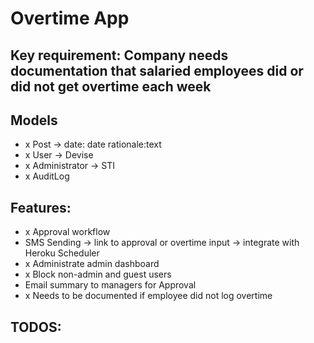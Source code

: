 # Overtime App

## Key requirement: Company needs documentation that salaried employees did or did not get overtime each week

## Models
- x Post -> date: date rationale:text
- x User -> Devise
- x Administrator -> STI
- x AuditLog

## Features:
- x Approval workflow
- SMS Sending -> link to approval or overtime input -> integrate with Heroku Scheduler
- x Administrate admin dashboard
- x Block non-admin and guest users
- Email summary to managers for Approval
- x Needs to be documented if employee did not log overtime

## TODOS:
